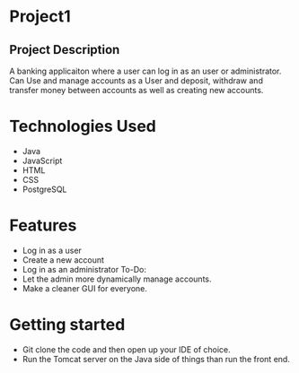 # Project1
## Project Description
A banking applicaiton where a user can log in as an user or administrator. Can Use and manage accounts as a User and deposit, withdraw and transfer money between accounts as well as creating new accounts.
# Technologies Used
- Java
- JavaScript
- HTML
- CSS
- PostgreSQL
# Features
- Log in as a user
- Create a new account
- Log in as an administrator
To-Do:
- Let the admin more dynamically manage accounts.
- Make a cleaner GUI for everyone.
# Getting started
- Git clone the code and then open up your IDE of choice.
- Run the Tomcat server on the Java side of things than run the front end.
